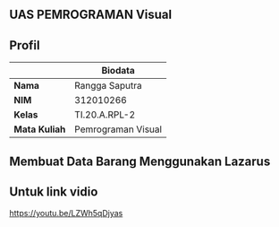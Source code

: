 ## UAS PEMROGRAMAN Visual

## Profil
| | Biodata |
| -------- | --- |
| **Nama** | Rangga Saputra |
| **NIM** | 312010266 |
| **Kelas** | TI.20.A.RPL-2 |
| **Mata Kuliah** | Pemrograman Visual |

## Membuat Data Barang Menggunakan Lazarus
## Untuk link vidio
https://youtu.be/LZWh5qDjyas